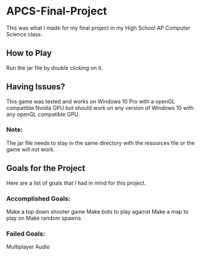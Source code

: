 # APCS-Final-Project

This was what I made for my final project in my High School AP Computer Science class.

## How to Play

Run the jar file by double clicking on it.

## Having Issues?

This game was tested and works on Windows 10 Pro with a openGL compatible Nvidia GPU but should work on any version of Windows 10 with any openGL compatible GPU.

### Note:

The jar file needs to stay in the same directory with the resources file or the game will not work.

## Goals for the Project

Here are a list of goals that I had in mind for this project.

### Accomplished Goals:

Make a top down shooter game
Make bots to play against
Make a map to play on
Make random spawns

### Failed Goals:

Multiplayer
Audio